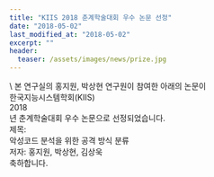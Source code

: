 ```yaml
---
title: "KIIS 2018 춘계학술대회 우수 논문 선정"
date: "2018-05-02"
last_modified_at: "2018-05-02"
excerpt: ""
header:
  teaser: /assets/images/news/prize.jpg
---
```

\\
본 연구실의 홍지원, 박상현 연구원이 참여한 아래의 논문이<br>한국지능시스템학회(KIIS)<br>2018<br>년 춘계학술대회 우수 논문으로 선정되었습니다.<br>제목:<br>악성코드 분석을 위한 공격 방식 분류<br>저자: 홍지원, 박상현, 김상욱<br>축하합니다.
